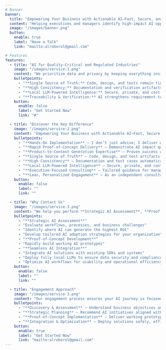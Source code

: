 ```yaml
---
# Banner
banner:
  title: "Empowering Your Business with Actionable AI—Fast, Secure, and Tailored for Results."
  content: "Helping executives and managers identify high-impact AI opportunities, design practical solutions, and implement working systems that drive measurable results."
  image: "/images/banner.png"
  button:
    enable: true
    label: "Have a Talk"
    link: "mailto:alroborol@gmail.com"

# Features
features:
  - title: "AI for Quality-Critical and Regulated Industries"
    image: "/images/service-1.png"
    content: "We prioritize data and privacy by keeping everything inside your room. And we care about standards such as ISO 26262 (automotive functional safety) or DO-178C (avionics software) requires uncompromising process rigor, traceability, and verification."
    bulletpoints:
      - "**Single Source of Truth:** Code, design, and tests remain tightly linked."
      - "**High Consistency:** Documentation and verification artifacts always reflect the latest system state."
      - "**Local LLM-Powered Intelligence:** Secure, private, and cost-efficient AI solutions tailored for compliance-sensitive industries."
      - "**Traceability & Verification:** AI strengthens requirement-to-test traceability and simplifies certification audits."
    button:
      enable: false
      label: "Get Started Now"
      link: "#"

  - title: "Discover the Key Difference"
    image: "/images/service-2.png"
    content: "Empowering Your Business with Actionable AI—Fast, Secure, and Tailored for Results."
    bulletpoints:
      - "**Hands-On Implementation** — I don’t just advise; I deliver working prototypes and integrations."
      - "**Rapid Proof-of-Concept Delivery** — Demonstrate AI impact quickly for informed decision-making."
      - "**Product-to-Context Generation Expertise** — Proven success with AI agents that generate actionable, product-specific documentation."
      - "**Single Source of Truth** — Code, design, and test artifacts remain linked for full lifecycle consistency."
      - "**High Consistency** — Documentation and test cases automatically stay aligned with the latest code and design changes."
      - "**Local LLM-Powered Intelligence** — Secure, private, and context-aware AI running fully on your infrastructure."
      - "**Executive-Focused Consulting** — Tailored guidance for managers and leaders, focusing on measurable business outcomes and ROI."
      - "**Lean, Personalized Engagement** — As an independent consultant, I offer flexible, cost-efficient, and highly responsive service."
    button:
      enable: false
      label: ""
      link: ""

  - title: "Why Contact Us"
    image: "/images/service-3.png"
    content: "We help you perform **Strategic AI Assessment**, **Proof-of-Concept Development** and **Seamless AI Integration**."
    bulletpoints:
      - "**Strategic AI Assessment**"
      - "Evaluate workflows, processes, and business challenges"
      - "Identify where AI can generate the highest ROI"
      - "Develop tailored AI adoption strategies for your organization"
      - "**Proof-of-Concept Development**"
      - "Rapidly build working AI prototypes"
      - "**Seamless AI Integration**"
      - "Integrate AI solutions with existing SDKs and systems"
      - "Deploy fully local LLMs to ensure data security and compliance"
      - "Optimize AI workflows for usability and operational efficiency"
    button:
      enable: false
      label: ""
      link: ""

  - title: "Engagement Approach"
    image: "/images/service-3.png"
    content: "Our engagement process ensures your AI journey is focused, effective, and results-driven."
    bulletpoints:
      - "**Discovery & Assessment** — Understand business objectives and identify AI opportunities."
      - "**Strategic Planning** — Recommend AI initiatives aligned with your goals."
      - "**Proof-of-Concept Implementation** — Deliver working prototypes to demonstrate value."
      - "**Integration & Optimization** — Deploy solutions safely, efficiently, and securely."
    button:
      enable: true
      label: "Get Started Now"
      link: "mailto:alroborol@gmail.com"
---
```

